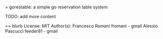 = gorestable: a simple go reservation table system

TODO: add more content

== blurb
License: MIT
Author(s):
    Francesco Romani fromani - gmail
    Alessio Pascucci feeder81 - gmail
